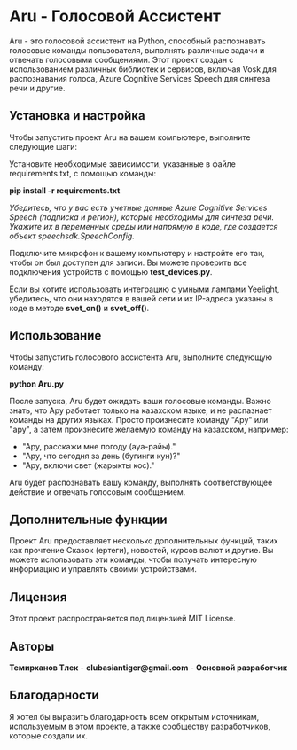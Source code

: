 # Aru - Голосовой Ассистент

Aru - это голосовой ассистент на Python, способный распознавать голосовые команды пользователя, выполнять различные задачи и отвечать голосовыми сообщениями. Этот проект создан с использованием различных библиотек и сервисов, включая Vosk для распознавания голоса, Azure Cognitive Services Speech для синтеза речи и другие.

## Установка и настройка
Чтобы запустить проект Aru на вашем компьютере, выполните следующие шаги:

Установите необходимые зависимости, указанные в файле requirements.txt, с помощью команды:

**pip install -r requirements.txt**

_Убедитесь, что у вас есть учетные данные Azure Cognitive Services Speech (подписка и регион), которые необходимы для синтеза речи. Укажите их в переменных среды или напрямую в коде, где создается объект speechsdk.SpeechConfig._

Подключите микрофон к вашему компьютеру и настройте его так, чтобы он был доступен для записи.
Вы можете проверить все подключения устройств с помощью  __test_devices.py__.   

Если вы хотите использовать интеграцию с умными лампами Yeelight, убедитесь, что они находятся в вашей сети и их IP-адреса указаны в коде в методе __svet_on()__ и __svet_off()__.

## Использование
Чтобы запустить голосового ассистента Aru, выполните следующую команду:

**python Aru.py**

После запуска, Aru будет ожидать ваши голосовые команды. Важно знать, что Ару работает только на казахском языке, и не распазнает команды на других языках. Просто произнесите команду "Ару" или "ару", а затем произнесите желаемую команду на казахском, например:

- "Ару, расскажи мне погоду (ауа-райы)."
- "Ару, что сегодня за день (бугинги кун)?"
- "Ару, включи свет (жарыкты кос)."

Aru будет распознавать вашу команду, выполнять соответствующее действие и отвечать голосовым сообщением.

## Дополнительные функции

Проект Aru предоставляет несколько дополнительных функций, таких как прочтение Сказок (ертеги), новостей, курсов валют и другие. Вы можете использовать эти команды, чтобы получать интересную информацию и управлять своими устройствами.

## Лицензия

Этот проект распространяется под лицензией MIT License.

## Авторы

__Темирханов Тлек__ - __clubasiantiger@gmail.com__ - __Основной разработчик__

## Благодарности

Я хотел бы выразить благодарность всем открытым источникам, используемым в этом проекте, а также сообществу разработчиков, которые создали их.
